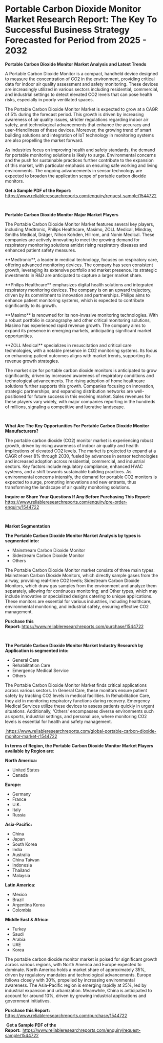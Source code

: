<p><h1>Portable Carbon Dioxide Monitor Market Research Report: The Key To Successful Business Strategy Forecasted for Period from 2025 - 2032</h1></p><p><strong>Portable Carbon Dioxide Monitor Market Analysis and Latest Trends</strong></p>
<p><p>A Portable Carbon Dioxide Monitor is a compact, handheld device designed to measure the concentration of CO2 in the environment, providing critical data for indoor air quality assessment and safety monitoring. These devices are increasingly utilized in various sectors including residential, commercial, and industrial settings to detect elevated CO2 levels that can pose health risks, especially in poorly ventilated spaces.</p><p>The Portable Carbon Dioxide Monitor Market is expected to grow at a CAGR of 5% during the forecast period. This growth is driven by increasing awareness of air quality issues, stricter regulations regarding indoor air safety, and technological advancements that enhance the accuracy and user-friendliness of these devices. Moreover, the growing trend of smart building solutions and integration of IoT technology in monitoring systems are also propelling the market forward. </p><p>As industries focus on improving health and safety standards, the demand for portable monitoring solutions is likely to surge. Environmental concerns and the push for sustainable practices further contribute to the expansion of this market, with particular emphasis on ensuring safe working and living environments. The ongoing advancements in sensor technology are expected to broaden the application scope of portable carbon dioxide monitors.</p></p>
<p><strong>Get a Sample PDF of the Report:&nbsp;</strong> <a href="https://www.reliableresearchreports.com/enquiry/request-sample/1544722?utm_campaign=3567&utm_medium=2&utm_source=Github&utm_content=ia&utm_term=13042025&utm_id=portable-carbon-dioxide-monitor">https://www.reliableresearchreports.com/enquiry/request-sample/1544722</a></p>
<p>&nbsp;</p>
<p><strong>Portable Carbon Dioxide Monitor Major Market Players</strong></p>
<p><p>The Portable Carbon Dioxide Monitor Market features several key players, including Medtronic, Philips Healthcare, Masimo, ZOLL Medical, Mindray, Smiths Medical, Dräger, Nihon Kohden, Hillrom, and Nonin Medical. These companies are actively innovating to meet the growing demand for respiratory monitoring solutions amidst rising respiratory diseases and enhanced patient safety measures.</p><p>**Medtronic**, a leader in medical technology, focuses on respiratory care, offering advanced monitoring devices. The company has seen consistent growth, leveraging its extensive portfolio and market presence. Its strategic investments in R&D are anticipated to capture a larger market share.</p><p>**Philips Healthcare** emphasizes digital health solutions and integrated respiratory monitoring devices. The company is on an upward trajectory, driven by its commitment to innovation and partnerships. Philips aims to enhance patient monitoring systems, which is expected to contribute significantly to its growth.</p><p>**Masimo** is renowned for its non-invasive monitoring technologies. With a robust portfolio in capnography and other critical monitoring solutions, Masimo has experienced rapid revenue growth. The company aims to expand its presence in emerging markets, anticipating significant market opportunities.</p><p>**ZOLL Medical** specializes in resuscitation and critical care technologies, with a notable presence in CO2 monitoring systems. Its focus on enhancing patient outcomes aligns with market trends, supporting its revenue growth strategies.</p><p>The market size for portable carbon dioxide monitors is anticipated to grow significantly, driven by increased awareness of respiratory conditions and technological advancements. The rising adoption of home healthcare solutions further supports this growth. Companies focusing on innovation, strategic partnerships, and expanding distribution networks are well-positioned for future success in this evolving market. Sales revenues for these players vary widely, with major companies reporting in the hundreds of millions, signaling a competitive and lucrative landscape.</p></p>
<p>&nbsp;</p>
<p><strong>What Are The Key Opportunities For Portable Carbon Dioxide Monitor Manufacturers?</strong></p>
<p><p>The portable carbon dioxide (CO2) monitor market is experiencing robust growth, driven by rising awareness of indoor air quality and health implications of elevated CO2 levels. The market is projected to expand at a CAGR of over 8% through 2030, fueled by advances in sensor technologies and increased adoption across residential, commercial, and industrial sectors. Key factors include regulatory compliance, enhanced HVAC systems, and a shift towards sustainable building practices. As environmental concerns intensify, the demand for portable CO2 monitors is expected to surge, prompting innovations and new entrants, thus transforming the landscape of air quality monitoring solutions.</p></p>
<p><strong>Inquire or Share Your Questions If Any Before Purchasing This Report:</strong> <a href="https://www.reliableresearchreports.com/enquiry/pre-order-enquiry/1544722?utm_campaign=3567&utm_medium=2&utm_source=Github&utm_content=ia&utm_term=13042025&utm_id=portable-carbon-dioxide-monitor">https://www.reliableresearchreports.com/enquiry/pre-order-enquiry/1544722</a></p>
<p>&nbsp;</p>
<p><strong>Market Segmentation</strong></p>
<p><strong>The Portable Carbon Dioxide Monitor Market Analysis by types is segmented into:</strong></p>
<p><ul><li>Mainstream Carbon Dioxide Monitor</li><li>Sidestream Carbon Dioxide Monitor</li><li>Others</li></ul></p>
<p><p>The Portable Carbon Dioxide Monitor market consists of three main types: Mainstream Carbon Dioxide Monitors, which directly sample gases from the airway, providing real-time CO2 levels; Sidestream Carbon Dioxide Monitors, which draw gas samples from the environment and analyze them separately, allowing for continuous monitoring; and Other types, which may include innovative or specialized designs catering to unique applications. These monitors are essential for various industries, including healthcare, environmental monitoring, and industrial safety, ensuring effective CO2 management.</p></p>
<p><strong>Purchase this Report:&nbsp;</strong><a href="https://www.reliableresearchreports.com/purchase/1544722?utm_campaign=3567&utm_medium=2&utm_source=Github&utm_content=ia&utm_term=13042025&utm_id=portable-carbon-dioxide-monitor">https://www.reliableresearchreports.com/purchase/1544722</a></p>
<p>&nbsp;</p>
<p><strong>The Portable Carbon Dioxide Monitor Market Industry Research by Application is segmented into:</strong></p>
<p><ul><li>General Care</li><li>Rehabilitation Care</li><li>Emergency Medical Service</li><li>Others</li></ul></p>
<p><p>The Portable Carbon Dioxide Monitor Market finds critical applications across various sectors. In General Care, these monitors ensure patient safety by tracking CO2 levels in medical facilities. In Rehabilitation Care, they aid in monitoring respiratory functions during recovery. Emergency Medical Services utilize these devices to assess patients quickly in urgent situations. Additionally, 'Others' encompasses diverse environments such as sports, industrial settings, and personal use, where monitoring CO2 levels is essential for health and safety management.</p></p>
<p><a href="https://www.reliableresearchreports.com/global-portable-carbon-dioxide-monitor-market-r1544722?utm_campaign=3567&utm_medium=2&utm_source=Github&utm_content=ia&utm_term=13042025&utm_id=portable-carbon-dioxide-monitor">&nbsp;https://www.reliableresearchreports.com/global-portable-carbon-dioxide-monitor-market-r1544722</a></p>
<p><strong>In terms of Region, the Portable Carbon Dioxide Monitor Market Players available by Region are:</strong></p>
<p>
    <p> <strong> North America: </strong>
        <ul>
            <li>United States</li>
            <li>Canada</li>
        </ul>
        </p> 
    <p> <strong> Europe: </strong>
        <ul>
            <li>Germany</li>
            <li>France</li>
            <li>U.K.</li>
            <li>Italy</li>
            <li>Russia</li>
        </ul>
        </p> 
    <p> <strong> Asia-Pacific: </strong>
        <ul>
            <li>China</li>
            <li>Japan</li>
            <li>South Korea</li>
            <li>India</li>
            <li>Australia</li>
            <li>China Taiwan</li>
            <li>Indonesia</li>
            <li>Thailand</li>
            <li>Malaysia</li>
        </ul>
        </p> 
    <p> <strong> Latin America: </strong>
        <ul>
            <li>Mexico</li>
            <li>Brazil</li>
            <li>Argentina Korea</li>
            <li>Colombia</li>
        </ul>
        </p> 
    <p> <strong> Middle East & Africa: </strong>
        <ul>
            <li>Turkey</li>
            <li>Saudi</li>
            <li>Arabia</li>
            <li>UAE</li>
            <li>Korea</li>
        </ul>
    </p>
    </p>
<p><p>The portable carbon dioxide monitor market is poised for significant growth across various regions, with North America and Europe expected to dominate. North America holds a market share of approximately 35%, driven by regulatory mandates and technological advancements. Europe follows closely with 30%, propelled by increasing environmental awareness. The Asia-Pacific region is emerging rapidly at 25%, led by industrial expansion and urbanization. Meanwhile, China is anticipated to account for around 10%, driven by growing industrial applications and government initiatives.</p></p>
<p><strong>Purchase this Report: </strong><a href="https://www.reliableresearchreports.com/purchase/1544722?utm_campaign=3567&utm_medium=2&utm_source=Github&utm_content=ia&utm_term=13042025&utm_id=portable-carbon-dioxide-monitor">https://www.reliableresearchreports.com/purchase/1544722</a></p>
<p>&nbsp;<strong>Get a Sample PDF of the Report:&nbsp;&nbsp;</strong><a href="https://www.reliableresearchreports.com/enquiry/request-sample/1544722?utm_campaign=3567&utm_medium=2&utm_source=Github&utm_content=ia&utm_term=13042025&utm_id=portable-carbon-dioxide-monitor">https://www.reliableresearchreports.com/enquiry/request-sample/1544722</a></p>
<p><strong></strong></p>
<p><p></p><p></p><p></p></p>